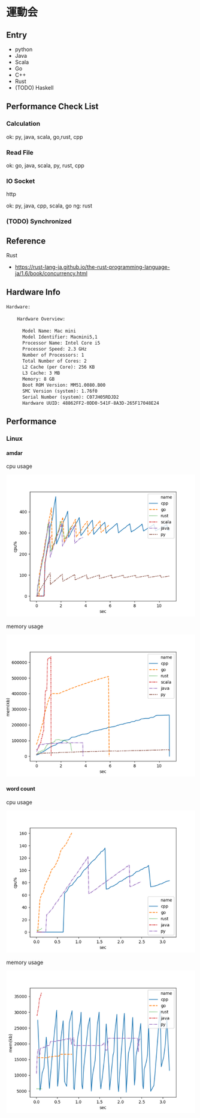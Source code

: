 # 運動会


## Entry

* python
* Java
* Scala
* Go
* C++
* Rust
* (TODO) Haskell




## Performance Check List


### Calculation

ok: py, java, scala, go,rust, cpp

### Read File


ok:  go, java, scala, py, rust, cpp


### IO Socket

http

ok: py, java, cpp, scala, go
ng: rust


### (TODO) Synchronized







## Reference



Rust

* https://rust-lang-ja.github.io/the-rust-programming-language-ja/1.6/book/concurrency.html



## Hardware Info

```
Hardware:

    Hardware Overview:

      Model Name: Mac mini
      Model Identifier: Macmini5,1
      Processor Name: Intel Core i5
      Processor Speed: 2.3 GHz
      Number of Processors: 1
      Total Number of Cores: 2
      L2 Cache (per Core): 256 KB
      L3 Cache: 3 MB
      Memory: 8 GB
      Boot ROM Version: MM51.0080.B00
      SMC Version (system): 1.76f0
      Serial Number (system): C07JH05RDJD2
      Hardware UUID: 48862FF2-0DD0-541F-8A3D-265F17048E24
```

## Performance

### Linux

#### amdar

cpu usage

![amdar_cpu_linux](result/amdar_cpu_linux.png)


memory usage

![amdar_cpu_linux](result/amdar_mem_linux.png)

#### word count

cpu usage

![wc_cpu_linux](result/wc_cpu_linux.png)


memory usage

![wc_cpu_linux](result/wc_mem_linux.png)
